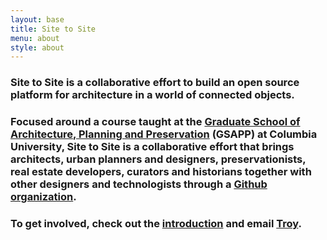 ```yaml
---
layout: base
title: Site to Site
menu: about
style: about
---
```

### Site to Site is a collaborative effort to build an open source platform for architecture in a world of connected objects.

### Focused around a course taught at the [Graduate School of Architecture, Planning and Preservation](http://www.arch.columbia.edu/) (GSAPP) at Columbia University, Site to Site is a collaborative effort that brings architects, urban planners and designers, preservationists, real estate developers, curators and historians together with other designers and technologists through a [Github organization](https://github.com/site2site).

### To get involved, check out the [introduction](intro.html) and email [Troy](mailto:troy@th-ey.co).


